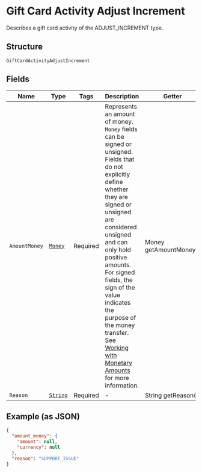 
# Gift Card Activity Adjust Increment

Describes a gift card activity of the ADJUST_INCREMENT type.

## Structure

`GiftCardActivityAdjustIncrement`

## Fields

| Name | Type | Tags | Description | Getter |
|  --- | --- | --- | --- | --- |
| `AmountMoney` | [`Money`](../../doc/models/money.md) | Required | Represents an amount of money. `Money` fields can be signed or unsigned.<br>Fields that do not explicitly define whether they are signed or unsigned are<br>considered unsigned and can only hold positive amounts. For signed fields, the<br>sign of the value indicates the purpose of the money transfer. See<br>[Working with Monetary Amounts](https://developer.squareup.com/docs/build-basics/working-with-monetary-amounts)<br>for more information. | Money getAmountMoney() |
| `Reason` | [`String`](../../doc/models/gift-card-activity-adjust-increment-reason.md) | Required | - | String getReason() |

## Example (as JSON)

```json
{
  "amount_money": {
    "amount": null,
    "currency": null
  },
  "reason": "SUPPORT_ISSUE"
}
```

